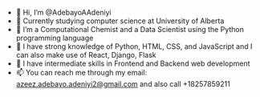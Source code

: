 - 👋 Hi, I’m @AdebayoAAdeniyi
- 🌱 Currently studying computer science at University of Alberta
- 👀 I’m a Computational Chemist and a Data Scientist using the Python programming language
- 🌱 I have strong knowledge of Python, HTML, CSS, and JavaScript and I can also make use of React, Django, Flask
- 💞️ I have intermediate skills in Frontend and Backend web development
- 📫 You can reach me through my email: azeez.adebayo.adeniyi2@gmail.com and also call +18257859211

<!---
AdebayoAAdeniyi/AdebayoAAdeniyi is a ✨ special ✨ repository because its `README.md` (this file) appears on your GitHub profile.
You can click the Preview link to take a look at your changes.
--->
